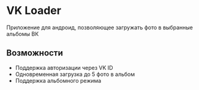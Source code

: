 # VK Loader

Приложение для андроид, позволяющее загружать фото в выбранные альбомы ВК

## Возможности

- Поддержка авторизации через VK ID
- Одновременная загрузка до 5 фото в альбом
- Поддержка альбомного режима

